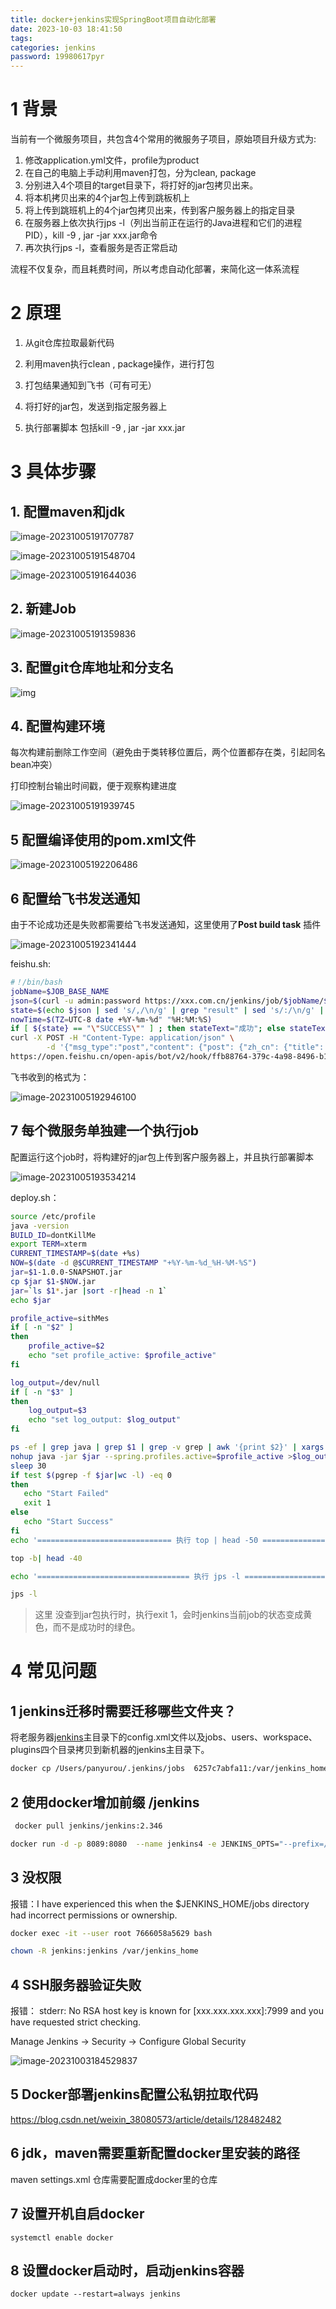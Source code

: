 ```yaml
---
title: docker+jenkins实现SpringBoot项目自动化部署
date: 2023-10-03 18:41:50
tags:
categories: jenkins
password: 19980617pyr
---
```


# 1 背景

当前有一个微服务项目，共包含4个常用的微服务子项目，原始项目升级方式为:

1. 修改application.yml文件，profile为product
2. 在自己的电脑上手动利用maven打包，分为clean, package
3. 分别进入4个项目的target目录下，将打好的jar包拷贝出来。
4. 将本机拷贝出来的4个jar包上传到跳板机上
5. 将上传到跳班机上的4个jar包拷贝出来，传到客户服务器上的指定目录
6. 在服务器上依次执行jps -l（列出当前正在运行的Java进程和它们的进程PID），kill -9 , jar -jar xxx.jar命令
7. 再次执行jps -l，查看服务是否正常启动

流程不仅复杂，而且耗费时间，所以考虑自动化部署，来简化这一体系流程

# 2 原理

1. 从git仓库拉取最新代码

2. 利用maven执行clean , package操作，进行打包
3. 打包结果通知到飞书（可有可无）

3. 将打好的jar包，发送到指定服务器上

4. 执行部署脚本 包括kill -9 , jar -jar xxx.jar

# 3 具体步骤

## 1. 配置maven和jdk

![image-20231005191707787](https://panyuro.oss-cn-beijing.aliyuncs.com/image-20231005191707787.png)

![image-20231005191548704](https://panyuro.oss-cn-beijing.aliyuncs.com/image-20231005191548704.png)



![image-20231005191644036](https://panyuro.oss-cn-beijing.aliyuncs.com/image-20231005191644036.png)

## 2. 新建Job

![image-20231005191359836](https://panyuro.oss-cn-beijing.aliyuncs.com/image-20231005191359836.png)

## 3. 配置git仓库地址和分支名

![img](https://panyuro.oss-cn-beijing.aliyuncs.com/image-20230315160535916.png)

## 4. 配置构建环境

每次构建前删除工作空间（避免由于类转移位置后，两个位置都存在类，引起同名bean冲突）

打印控制台输出时间戳，便于观察构建进度

![image-20231005191939745](https://panyuro.oss-cn-beijing.aliyuncs.com/image-20231005191939745.png)

## 5 配置编译使用的pom.xml文件

![image-20231005192206486](https://panyuro.oss-cn-beijing.aliyuncs.com/image-20231005192206486.png)

## 6 配置给飞书发送通知

由于不论成功还是失败都需要给飞书发送通知，这里使用了**Post build task** 插件

![image-20231005192341444](https://panyuro.oss-cn-beijing.aliyuncs.com/image-20231005192341444.png)

feishu.sh:

```sh
#！/bin/bash
jobName=$JOB_BASE_NAME
json=$(curl -u admin:password https://xxx.com.cn/jenkins/job/$jobName/${BUILD_NUMBER}/api/json)
state=$(echo $json | sed 's/,/\n/g' | grep "result" | sed 's/:/\n/g' | sed '1d' | sed 's/}//g')
nowTime=$(TZ=UTC-8 date +%Y-%m-%d" "%H:%M:%S)
if [ ${state} == "\"SUCCESS\"" ] ; then stateText="成功"; else stateText="失败"; fi
curl -X POST -H "Content-Type: application/json" \
        -d '{"msg_type":"post","content": {"post": {"zh_cn": {"title": "jenkins构建报告","content": [[{"tag": "text","text": "'"名  称：$jobName\n编  号：${BUILD_NUMBER}\n状  态:  $stateText\n时  间:  $nowTime\n详  情:  https://xxx.com.cn/jenkins/job/$jobName/${BUILD_NUMBER}/console\n日  志：https://b1ortdxsoc.feishu.cn/wiki/RbAowYec2iUw72kWlJocapX8n2f"'"}]]} } }}' \
https://open.feishu.cn/open-apis/bot/v2/hook/ffb88764-379c-4a98-8496-b1a713114f3
```

飞书收到的格式为：

![image-20231005192946100](https://panyuro.oss-cn-beijing.aliyuncs.com/image-20231005192946100.png)

## 7 每个微服务单独建一个执行job

配置运行这个job时，将构建好的jar包上传到客户服务器上，并且执行部署脚本

![image-20231005193534214](https://panyuro.oss-cn-beijing.aliyuncs.com/image-20231005193534214.png)

deploy.sh：

```sh
source /etc/profile
java -version
BUILD_ID=dontKillMe
export TERM=xterm
CURRENT_TIMESTAMP=$(date +%s)
NOW=$(date -d @$CURRENT_TIMESTAMP "+%Y-%m-%d_%H-%M-%S")
jar=$1-1.0.0-SNAPSHOT.jar
cp $jar $1-$NOW.jar
jar=`ls $1*.jar |sort -r|head -n 1`
echo $jar

profile_active=sithMes
if [ -n "$2" ]
then
    profile_active=$2
    echo "set profile_active: $profile_active"
fi

log_output=/dev/null
if [ -n "$3" ]
then
    log_output=$3
    echo "set log_output: $log_output"
fi

ps -ef | grep java | grep $1 | grep -v grep | awk '{print $2}' | xargs kill -9
nohup java -jar $jar --spring.profiles.active=$profile_active >$log_output 2>&1 &
sleep 30
if test $(pgrep -f $jar|wc -l) -eq 0
then
   echo "Start Failed"
   exit 1
else
   echo "Start Success"
fi
echo '============================== 执行 top | head -50 ====================='

top -b| head -40

echo '================================== 执行 jps -l ========================'

jps -l
```

> 这里 没查到jar包执行时，执行exit 1，会时jenkins当前job的状态变成黄色，而不是成功时的绿色。

# 4 常见问题

## 1 jenkins迁移时需要迁移哪些文件夹？

将老服务器[jenkins](https://so.csdn.net/so/search?q=jenkins&spm=1001.2101.3001.7020)主目录下的config.xml文件以及jobs、users、workspace、plugins四个目录拷贝到新机器的jenkins主目录下。

```sh
docker cp /Users/panyurou/.jenkins/jobs  6257c7abfa11:/var/jenkins_home/jobs
```

## 2 使用docker增加前缀 /jenkins

```sh
 docker pull jenkins/jenkins:2.346
```

```sh
docker run -d -p 8089:8080  --name jenkins4 -e JENKINS_OPTS="--prefix=/jenkins" jenkins/jenkins:2.346
```

## 3 没权限 

报错：I have experienced this when the $JENKINS_HOME/jobs directory had incorrect permissions or ownership.

```sh
docker exec -it --user root 7666058a5629 bash
```

```sh
chown -R jenkins:jenkins /var/jenkins_home
```

## 4 SSH服务器验证失败

报错： stderr: No RSA host key is known for [xxx.xxx.xxx.xxx]:7999 and you have requested strict checking.

Manage Jenkins -> Security -> Configure Global Security

![image-20231003184529837](https://panyuro.oss-cn-beijing.aliyuncs.com/image-20231003184529837.png)

## 5 Docker部署jenkins配置公私钥拉取代码

https://blog.csdn.net/weixin_38080573/article/details/128482482

## 6 jdk，maven需要重新配置docker里安装的路径

maven settings.xml 仓库需要配置成docker里的仓库

## 7 设置开机自启docker

```
systemctl enable docker
```

## 8 设置docker启动时，启动jenkins容器

```shell
docker update --restart=always jenkins
```

